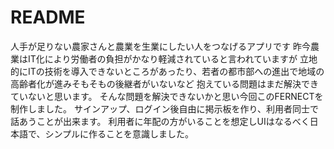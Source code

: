 # README
人手が足りない農家さんと農業を生業にしたい人をつなげるアプリです
昨今農業はIT化により労働者の負担がかなり軽減されていると言われていますが
立地的にITの技術を導入できないところがあったり、若者の都市部への進出で地域の高齢者化が進みそもそもの後継者がいないなど
抱えている問題はまだ解決できていないと思います。
そんな問題を解決できないかと思い今回このFERNECTを制作しました。
サインアップ、ログイン後自由に掲示板を作り、利用者同士で話あうことが出来ます。
利用者に年配の方がいることを想定しUIはなるべく日本語で、シンプルに作ることを意識しました。
